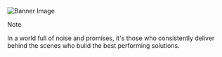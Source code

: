 ![Banner Image](/img/bio.gif "Typing on a keyboard. Just another animated gif")

> [!NOTE]
In a world full of noise and promises, it's those who consistently deliver behind the scenes who build the best performing solutions.
